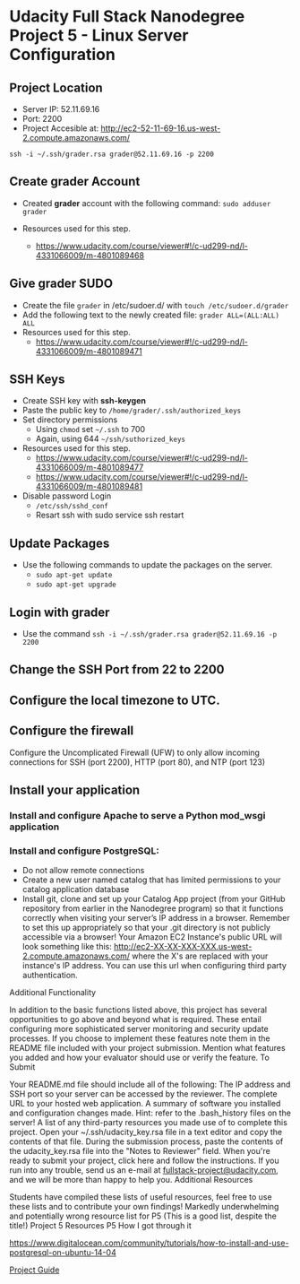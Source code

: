 # Udacity Full Stack Nanodegree Project 5 - Linux Server Configuration

## Project Location
* Server IP: 52.11.69.16
* Port: 2200
* Project Accesible at: http://ec2-52-11-69-16.us-west-2.compute.amazonaws.com/


`ssh -i ~/.ssh/grader.rsa grader@52.11.69.16 -p 2200`



## Create grader Account
* Created **grader** account with the following command: `sudo adduser grader`

* Resources used for this step.
  * https://www.udacity.com/course/viewer#!/c-ud299-nd/l-4331066009/m-4801089468

## Give **grader** SUDO
* Create the file `grader` in /etc/sudoer.d/ with `touch /etc/sudoer.d/grader`
* Add the following text to the newly created file: `grader ALL=(ALL:ALL) ALL`
* Resources used for this step.
  * https://www.udacity.com/course/viewer#!/c-ud299-nd/l-4331066009/m-4801089471

## SSH Keys

* Create SSH key with **ssh-keygen**
* Paste the public key to `/home/grader/.ssh/authorized_keys`
* Set directory permissions
  * Using `chmod` set `~/.ssh` to 700
  * Again, using 644 `~/ssh/suthorized_keys`
* Resources used for this step.
  * https://www.udacity.com/course/viewer#!/c-ud299-nd/l-4331066009/m-4801089477
  * https://www.udacity.com/course/viewer#!/c-ud299-nd/l-4331066009/m-4801089481
* Disable password Login
  * `/etc/ssh/sshd_conf`
  * Resart ssh with sudo service ssh restart

##  Update Packages

* Use the following commands to update the packages on the server.
  * `sudo apt-get update`
  * `sudo apt-get upgrade`



## Login with **grader**
* Use the command `ssh -i ~/.ssh/grader.rsa grader@52.11.69.16 -p 2200`


## Change the SSH Port from 22 to 2200

## Configure the local timezone to UTC.

## Configure the firewall
Configure the Uncomplicated Firewall (UFW) to only allow incoming connections for SSH (port 2200), HTTP (port 80), and NTP (port 123)


## Install your application

### Install and configure Apache to serve a Python mod_wsgi application
### Install and configure PostgreSQL:
* Do not allow remote connections
* Create a new user named catalog that has limited permissions to your catalog application database
* Install git, clone and set up your Catalog App project (from your GitHub repository from earlier in the Nanodegree program) so that it functions correctly when visiting your server’s IP address in a browser. Remember to set this up appropriately so that your .git directory is not publicly accessible via a browser!
Your Amazon EC2 Instance's public URL will look something like this: http://ec2-XX-XX-XXX-XXX.us-west-2.compute.amazonaws.com/ where the X's are replaced with your instance's IP address. You can use this url when configuring third party authentication.


Additional Functionality

In addition to the basic functions listed above, this project has several opportunities to go above and beyond what is required. These entail configuring more sophisticated server monitoring and security update processes.
If you choose to implement these features note them in the README file included with your project submission. Mention what features you added and how your evaluator should use or verify the feature.
To Submit

Your README.md file should include all of the following:
The IP address and SSH port so your server can be accessed by the reviewer.
The complete URL to your hosted web application.
A summary of software you installed and configuration changes made.
Hint: refer to the .bash_history files on the server!
A list of any third-party resources you made use of to complete this project.
Open your ~/.ssh/udacity_key.rsa file in a text editor and copy the contents of that file.
During the submission process, paste the contents of the udacity_key.rsa file into the "Notes to Reviewer" field.
When you're ready to submit your project, click here and follow the instructions.
If you run into any trouble, send us an e-mail at fullstack-project@udacity.com, and we will be more than happy to help you.
Additional Resources

Students have compiled these lists of useful resources, feel free to use these lists and to contribute your own findings!
Markedly underwhelming and potentially wrong resource list for P5 (This is a good list, despite the title!)
Project 5 Resources
P5 How I got through it


https://www.digitalocean.com/community/tutorials/how-to-install-and-use-postgresql-on-ubuntu-14-04

[Project Guide](https://docs.google.com/document/d/1J0gpbuSlcFa2IQScrTIqI6o3dice-9T7v8EDNjJDfUI/pub?embedded=true)
